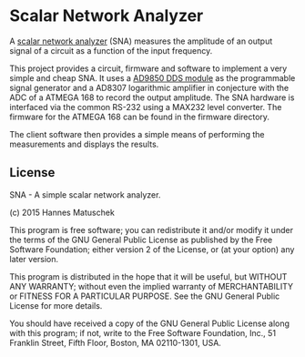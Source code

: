 # Scalar Network Analyzer

A [scalar network analyzer](https://en.wikipedia.org/wiki/Network_analyzer_%28electrical%29) (SNA) measures the amplitude of an output signal of a circuit as a function of the input frequency.

This project provides a circuit, firmware and software to implement a very simple and cheap SNA. It uses a [AD9850 DDS module](http://www.minikits.com.au/electronic-kits/dds-synthesizer/basic-dds/AD9850-DDS-01) as the programmable signal generator and a AD8307 logarithmic amplifier in conjecture with the ADC of a ATMEGA 168 to record the output amplitude. The SNA hardware is interfaced via the common RS-232 using a MAX232 level converter. The firmware for the ATMEGA 168 can be found in the firmware directory.

The client software then provides a simple means of performing the measurements and displays the results.

## License
SNA - A simple scalar network analyzer. 

(c) 2015 Hannes Matuschek <hmatuschek at gmail dot com>

This program is free software; you can redistribute it and/or
modify it under the terms of the GNU General Public License
as published by the Free Software Foundation; either version 2
of the License, or (at your option) any later version.</p>

This program is distributed in the hope that it will be useful,
but WITHOUT ANY WARRANTY; without even the implied warranty of
MERCHANTABILITY or FITNESS FOR A PARTICULAR PURPOSE.  See the
GNU General Public License for more details.</p>

You should have received a copy of the GNU General Public License
along with this program; if not, write to the Free Software
Foundation, Inc., 51 Franklin Street, Fifth Floor, Boston, MA  02110-1301, USA.

